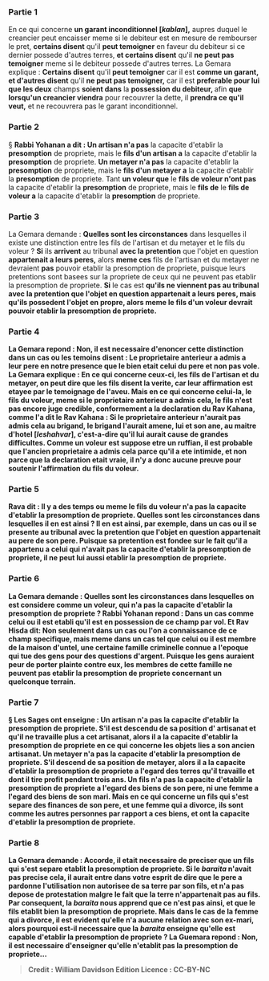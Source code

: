 
### Partie 1
En ce qui concerne <b>un garant inconditionnel [<i>kablan</i>],</b> aupres duquel le creancier peut encaisser meme si le debiteur est en mesure de rembourser le pret, <b>certains disent</b> qu'il <b>peut temoigner</b> en faveur du debiteur si ce dernier possede d'autres terres, <b>et certains disent</b> qu'il <b>ne peut pas temoigner</b> meme si le debiteur possede d'autres terres. La Gemara explique : <b>Certains disent</b> qu'il <b>peut temoigner</b> car il est <b>comme un garant, et d'autres disent</b> qu'il <b>ne peut pas temoigner,</b> car il est <b>preferable pour lui que les deux</b> champs <b>soient dans</b> la <b>possession du debiteur, </b> afin <b>que lorsqu'un creancier viendra</b> pour recouvrer la dette, il <b>prendra ce qu'il veut,</b> et ne recouvrera pas le garant inconditionnel.

### Partie 2
§ <b>Rabbi Yohanan a dit : Un artisan n'a pas</b> la capacite d'etablir la <b>presomption</b> de propriete, mais le <b>fils d'un artisan a</b> la capacite d'etablir la <b>presomption</b> de propriete. <b>Un metayer n'a pas</b> la capacite d'etablir la <b>presomption</b> de propriete, mais le <b>fils d'un metayer a</b> la capacite d'etablir la <b>presomption</b> de propriete. Tant <b>un voleur que</b> le <b>fils de voleur n'ont pas</b> la capacite d'etablir la <b>presomption</b> de propriete, mais le <b>fils de</b> le <b>fils de voleur a</b> la capacite d'etablir la <b>presomption</b> de propriete.

### Partie 3
La Gemara demande : <b>Quelles sont les circonstances</b> dans lesquelles il existe une distinction entre les fils de l'artisan et du metayer et le fils du voleur ? <b>Si</b> ils <b>arrivent</b> au tribunal <b>avec la pretention</b> que l'objet en question <b>appartenait a leurs peres,</b> alors <b>meme ces</b> fils de l'artisan et du metayer ne devraient <b>pas</b> pouvoir etablir la presomption de propriete, puisque leurs pretentions sont basees sur la propriete de ceux qui ne peuvent pas etablir la presomption de propriete. <b>Si</b> le cas est <b>qu'ils <b>ne viennent pas</b> au tribunal <b>avec la pretention</b> que l'objet en question <b>appartenait a leurs peres,</b> mais qu'ils possedent l'objet en propre, alors <b>meme</b> le <b>fils d'un voleur</b> devrait pouvoir etablir la presomption de propriete.

### Partie 4
La Gemara repond : <b>Non,</b> il est <b>necessaire</b> d'enoncer cette distinction dans un cas <b>ou</b> les <b>temoins disent : </b> Le proprietaire anterieur <b>a admis a</b> leur pere <b>en notre presence</b> que le bien etait celui du pere et non pas vole. La Gemara explique : En ce qui concerne <b>ceux-ci,</b> les fils de l'artisan et du metayer, on <b>peut dire</b> que les fils <b>disent la verite,</b> car leur affirmation est etayee par le temoignage de l'aveu. Mais en ce qui concerne <b>celui-la</b>, le fils du voleur, <b>meme si</b> le proprietaire anterieur a <b>admis</b> cela, le fils n'est <b>pas encore juge credible, conformement</b> a la declaration <b>du Rav Kahana, comme l'a dit le Rav Kahana : Si</b> le proprietaire anterieur n'aurait <b>pas</b> <b>admis</b> cela <b>au brigand, le brigand <b>l'aurait amene, lui et son ane, au</b> <b>maitre d'hotel [<i>leshahvar</i>],</b> c'est-a-dire qu'il lui aurait cause de grandes difficultes. Comme un voleur est suppose etre un ruffian, il est probable que l'ancien proprietaire a admis cela parce qu'il a ete intimide, et non parce que la declaration etait vraie, il n'y a donc aucune preuve pour soutenir l'affirmation du fils du voleur.

### Partie 5
<b>Rava dit :</b> Il y a des <b>temps ou meme</b> le <b>fils du</b> <b>voleur n'a pas</b> la capacite d'etablir la <b>presomption</b> de propriete. <b>Quelles sont les circonstances</b> dans lesquelles il en est ainsi ? Il en est ainsi, par exemple, <b>dans</b> un cas <b>ou</b> il <b>se presente</b> au tribunal <b>avec la pretention</b> que l'objet en question <b>appartenait au pere de son pere.</b> Puisque sa pretention est fondee sur le fait qu'il a appartenu a celui qui n'avait pas la capacite d'etablir la presomption de propriete, il ne peut lui aussi etablir la presomption de propriete.

### Partie 6
La Gemara demande : <b>Quelles sont les circonstances</b> dans lesquelles on est considere comme <b>un voleur,</b> qui n'a pas la capacite d'etablir la presomption de propriete ? <b>Rabbi Yohanan repond : </b> Dans un cas <b>comme celui ou il est etabli</b> qu'il est en possession <b>de ce champ par vol. Et Rav Hisda dit:</b> Non seulement dans un cas ou l'on a connaissance de ce champ specifique, mais meme dans un cas <b>tel que</b> celui ou il est membre <b>de</b> la <b>maison d'untel,</b> une certaine famille criminelle connue a l'epoque <b>qui tue des gens pour des questions d'argent.</b> Puisque les gens auraient peur de porter plainte contre eux, les membres de cette famille ne peuvent pas etablir la presomption de propriete concernant un quelconque terrain.

### Partie 7
§ <b>Les Sages ont enseigne : Un artisan n'a pas</b> la capacite d'etablir la <b>presomption</b> de propriete. S'il est <b>descendu de sa</b> position d' <b>artisanat</b> et qu'il ne travaille plus a cet artisanat, alors il <b>a</b> la capacite d'etablir la <b>presomption</b> de propriete en ce qui concerne les objets lies a son ancien artisanat. <b>Un metayer n'a pas</b> la capacite d'etablir la <b>presomption</b> de propriete. S'il <b>descend de sa</b> position de <b>metayer,</b> alors il <b>a</b> la capacite d'etablir la <b>presomption</b> de propriete a l'egard des terres qu'il travaille et dont il tire profit pendant trois ans. Un fils n'a pas la capacite d'etablir la presomption de propriete a l'egard des biens de son pere, ni une femme a l'egard des biens de son mari. Mais en ce qui concerne <b>un fils qui s'est separe</b> des finances de son pere, <b>et une femme qui a divorce, ils sont comme les autres personnes</b> par rapport a ces biens, et ont la capacite d'etablir la presomption de propriete.

### Partie 8
La Gemara demande : <b>Accorde, il etait necessaire</b> de preciser que <b>un fils</b> qui s'est <b>separe</b> etablit la presomption de propriete. Si le <i>baraita</i> n'avait pas precise cela, il aurait <b>entre dans votre esprit de dire</b> que le pere a <b>pardonne</b> l'utilisation non autorisee de sa terre <b>par</b> son fils, et n'a pas depose de protestation malgre le fait que la terre n'appartenait pas au fils. Par consequent, la <i>baraita</i> <b>nous apprend que</b> ce n'est <b>pas</b> ainsi, et que le fils etablit bien la presomption de propriete. <b>Mais</b> dans le cas de la <b>femme qui a divorce,</b> il est <b>evident</b> qu'elle n'a aucune relation avec son ex-mari, alors pourquoi est-il necessaire que la <i>baraita</i> enseigne qu'elle est capable d'etablir la presomption de propriete ? La Guemara repond : <b>Non,</b> il est <b>necessaire</b> d'enseigner qu'elle n'etablit pas la presomption de propriete...

>Credit : William Davidson Edition
>Licence : CC-BY-NC